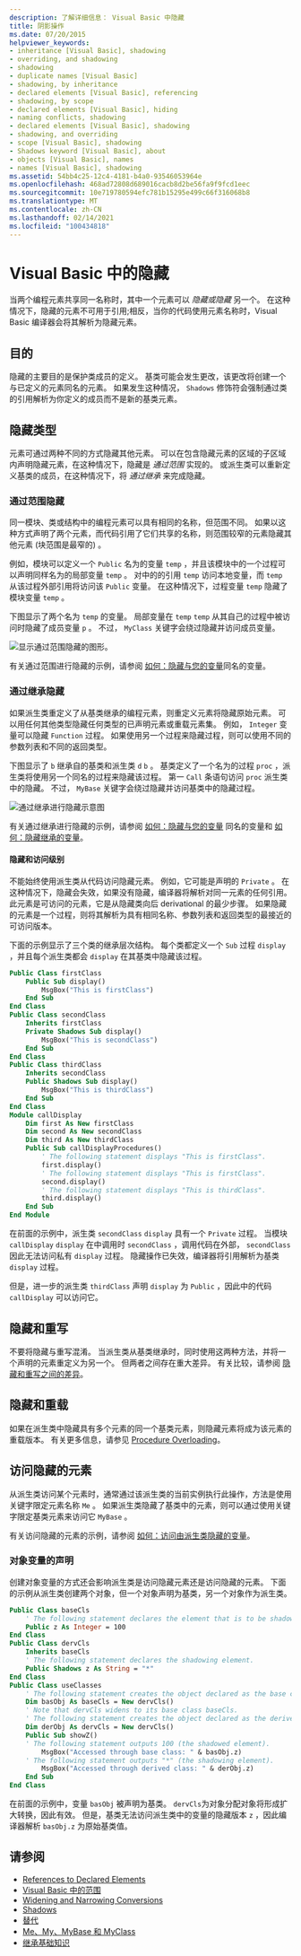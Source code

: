 ```yaml
---
description: 了解详细信息： Visual Basic 中隐藏
title: 阴影操作
ms.date: 07/20/2015
helpviewer_keywords:
- inheritance [Visual Basic], shadowing
- overriding, and shadowing
- shadowing
- duplicate names [Visual Basic]
- shadowing, by inheritance
- declared elements [Visual Basic], referencing
- shadowing, by scope
- declared elements [Visual Basic], hiding
- naming conflicts, shadowing
- declared elements [Visual Basic], shadowing
- shadowing, and overriding
- scope [Visual Basic], shadowing
- Shadows keyword [Visual Basic], about
- objects [Visual Basic], names
- names [Visual Basic], shadowing
ms.assetid: 54bb4c25-12c4-4181-b4a0-93546053964e
ms.openlocfilehash: 468ad72808d689016cacb8d2be56fa9f9fcd1eec
ms.sourcegitcommit: 10e719780594efc781b15295e499c66f316068b8
ms.translationtype: MT
ms.contentlocale: zh-CN
ms.lasthandoff: 02/14/2021
ms.locfileid: "100434818"
---
```

# <a name="shadowing-in-visual-basic"></a>Visual Basic 中的隐藏

当两个编程元素共享同一名称时，其中一个元素可以 *隐藏或隐藏* 另一个。 在这种情况下，隐藏的元素不可用于引用;相反，当你的代码使用元素名称时，Visual Basic 编译器会将其解析为隐藏元素。  
  
## <a name="purpose"></a>目的  

 隐藏的主要目的是保护类成员的定义。 基类可能会发生更改，该更改将创建一个与已定义的元素同名的元素。 如果发生这种情况， `Shadows` 修饰符会强制通过类的引用解析为你定义的成员而不是新的基类元素。  
  
## <a name="types-of-shadowing"></a>隐藏类型  

 元素可通过两种不同的方式隐藏其他元素。 可以在包含隐藏元素的区域的子区域内声明隐藏元素，在这种情况下，隐藏是 *通过范围* 实现的。 或派生类可以重新定义基类的成员，在这种情况下，将 *通过继承* 来完成隐藏。  
  
### <a name="shadowing-through-scope"></a>通过范围隐藏  

 同一模块、类或结构中的编程元素可以具有相同的名称，但范围不同。 如果以这种方式声明了两个元素，而代码引用了它们共享的名称，则范围较窄的元素隐藏其他元素 (块范围是最窄的) 。  
  
 例如，模块可以定义一个 `Public` 名为的变量 `temp` ，并且该模块中的一个过程可以声明同样名为的局部变量 `temp` 。 对中的的引用 `temp` 访问本地变量，而 `temp` 从该过程外部引用将访问该 `Public` 变量。 在这种情况下，过程变量 `temp` 隐藏了模块变量 `temp` 。  
  
 下图显示了两个名为 `temp` 的变量。 局部变量在 `temp` `temp` 从其自己的过程中被访问时隐藏了成员变量 `p` 。 不过， `MyClass` 关键字会绕过隐藏并访问成员变量。  
  
 ![显示通过范围隐藏的图形。](./media/shadowing/shadow-scope-diagram.gif)
  
 有关通过范围进行隐藏的示例，请参阅 [如何：隐藏与您的变量](how-to-hide-a-variable-with-the-same-name-as-your-variable.md)同名的变量。  
  
### <a name="shadowing-through-inheritance"></a>通过继承隐藏  

 如果派生类重定义了从基类继承的编程元素，则重定义元素将隐藏原始元素。 可以用任何其他类型隐藏任何类型的已声明元素或重载元素集。 例如， `Integer` 变量可以隐藏 `Function` 过程。 如果使用另一个过程来隐藏过程，则可以使用不同的参数列表和不同的返回类型。  
  
 下图显示了 `b` 继承自的基类和派生类 `d` `b` 。 基类定义了一个名为的过程 `proc` ，派生类将使用另一个同名的过程来隐藏该过程。 第一 `Call` 条语句访问 `proc` 派生类中的隐藏。 不过， `MyBase` 关键字会绕过隐藏并访问基类中的隐藏过程。  
  
 ![通过继承进行隐藏示意图](./media/shadowing/shadowing-inherit-diagram.gif)  
  
 有关通过继承进行隐藏的示例，请参阅 [如何：隐藏与您的变量](how-to-hide-a-variable-with-the-same-name-as-your-variable.md) 同名的变量和 [如何：隐藏继承的变量](how-to-hide-an-inherited-variable.md)。  
  
#### <a name="shadowing-and-access-level"></a>隐藏和访问级别  

 不能始终使用派生类从代码访问隐藏元素。 例如，它可能是声明的 `Private` 。 在这种情况下，隐藏会失效，如果没有隐藏，编译器将解析对同一元素的任何引用。 此元素是可访问的元素，它是从隐藏类向后 derivational 的最少步骤。 如果隐藏的元素是一个过程，则将其解析为具有相同名称、参数列表和返回类型的最接近的可访问版本。  
  
 下面的示例显示了三个类的继承层次结构。 每个类都定义一个 `Sub` 过程 `display` ，并且每个派生类都会 `display` 在其基类中隐藏该过程。  
  
```vb  
Public Class firstClass  
    Public Sub display()  
        MsgBox("This is firstClass")  
    End Sub  
End Class  
Public Class secondClass  
    Inherits firstClass  
    Private Shadows Sub display()  
        MsgBox("This is secondClass")  
    End Sub  
End Class  
Public Class thirdClass  
    Inherits secondClass  
    Public Shadows Sub display()  
        MsgBox("This is thirdClass")  
    End Sub  
End Class  
Module callDisplay  
    Dim first As New firstClass  
    Dim second As New secondClass  
    Dim third As New thirdClass  
    Public Sub callDisplayProcedures()  
        ' The following statement displays "This is firstClass".  
        first.display()  
        ' The following statement displays "This is firstClass".  
        second.display()  
        ' The following statement displays "This is thirdClass".  
        third.display()  
    End Sub  
End Module  
```  
  
 在前面的示例中，派生类 `secondClass` `display` 具有一个 `Private` 过程。 当模块 `callDisplay` `display` 在中调用时 `secondClass` ，调用代码在外部， `secondClass` 因此无法访问私有 `display` 过程。 隐藏操作已失效，编译器将引用解析为基类 `display` 过程。  
  
 但是，进一步的派生类 `thirdClass` 声明 `display` 为 `Public` ，因此中的代码 `callDisplay` 可以访问它。  
  
## <a name="shadowing-and-overriding"></a>隐藏和重写  

 不要将隐藏与重写混淆。 当派生类从基类继承时，同时使用这两种方法，并将一个声明的元素重定义为另一个。 但两者之间存在重大差异。 有关比较，请参阅 [隐藏和重写之间的差异](differences-between-shadowing-and-overriding.md)。  
  
## <a name="shadowing-and-overloading"></a>隐藏和重载  

 如果在派生类中隐藏具有多个元素的同一个基类元素，则隐藏元素将成为该元素的重载版本。 有关更多信息，请参见 [Procedure Overloading](../procedures/procedure-overloading.md)。  
  
## <a name="accessing-a-shadowed-element"></a>访问隐藏的元素  

 从派生类访问某个元素时，通常通过该派生类的当前实例执行此操作，方法是使用关键字限定元素名称 `Me` 。 如果派生类隐藏了基类中的元素，则可以通过使用关键字限定基类元素来访问它 `MyBase` 。  
  
 有关访问隐藏的元素的示例，请参阅 [如何：访问由派生类隐藏的变量](how-to-access-a-variable-hidden-by-a-derived-class.md)。  
  
### <a name="declaration-of-the-object-variable"></a>对象变量的声明  

 创建对象变量的方式还会影响派生类是访问隐藏元素还是访问隐藏的元素。 下面的示例从派生类创建两个对象，但一个对象声明为基类，另一个对象作为派生类。  
  
```vb  
Public Class baseCls  
    ' The following statement declares the element that is to be shadowed.  
    Public z As Integer = 100  
End Class  
Public Class dervCls  
    Inherits baseCls  
    ' The following statement declares the shadowing element.  
    Public Shadows z As String = "*"  
End Class  
Public Class useClasses  
    ' The following statement creates the object declared as the base class.  
    Dim basObj As baseCls = New dervCls()  
    ' Note that dervCls widens to its base class baseCls.  
    ' The following statement creates the object declared as the derived class.  
    Dim derObj As dervCls = New dervCls()  
    Public Sub showZ()
    ' The following statement outputs 100 (the shadowed element).  
        MsgBox("Accessed through base class: " & basObj.z)  
    ' The following statement outputs "*" (the shadowing element).  
        MsgBox("Accessed through derived class: " & derObj.z)  
    End Sub  
End Class  
```  
  
 在前面的示例中，变量 `basObj` 被声明为基类。 `dervCls`为对象分配对象将形成扩大转换，因此有效。 但是，基类无法访问派生类中的变量的隐藏版本 `z` ，因此编译器解析 `basObj.z` 为原始基类值。  
  
## <a name="see-also"></a>请参阅

- [References to Declared Elements](references-to-declared-elements.md)
- [Visual Basic 中的范围](scope.md)
- [Widening and Narrowing Conversions](../data-types/widening-and-narrowing-conversions.md)
- [Shadows](../../../language-reference/modifiers/shadows.md)
- [替代](../../../language-reference/modifiers/overrides.md)
- [Me、My、MyBase 和 MyClass](../../program-structure/me-my-mybase-and-myclass.md)
- [继承基础知识](../objects-and-classes/inheritance-basics.md)
